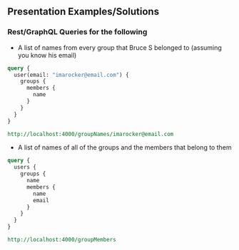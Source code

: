 ## Presentation Examples/Solutions

### Rest/GraphQL Queries for the following
* A list of names from every group that Bruce S belonged to (assuming you know his email)
``` graphql
query {
  user(email: "imarocker@email.com") {
    groups {
      members {
        name
      }
    }
  }
}
```
``` rest
http://localhost:4000/groupNames/imarocker@email.com
```

* A list of names of all of the groups and the members that belong to them
``` graphql
query {
  users {
    groups {
      name
      members {
        name
        email
      }
    }
  }
}
```
``` rest
http://localhost:4000/groupMembers
```